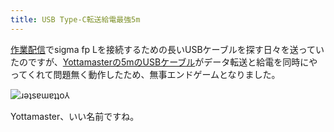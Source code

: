 ```yaml
---
title: USB Type-C転送給電最強5m
---
```

[作業配信](https://www.youtube.com/c/r7kamura)でsigma fp Lを接続するための長いUSBケーブルを探す日々を送っていたのですが、[Yottamasterの5mのUSBケーブル](https://www.amazon.co.jp/dp/B09Y1BY75P)がデータ転送と給電を同時にやってくれて問題無く動作したため、無事エンドゲームとなりました。

![](https://lh4.googleusercontent.com/ZsyXhERIBcG14TLw0VbNlOewd1qZzOPbPO0kDfUe16Zs4DJqEgG_tFX85ezZFGvV3M7dts3vRTFX6eOB0PkEhtg1rJ672SWm3sYRMitQ-NM2FaUwSVWZXjthXsIf_T0XukGHTclincFhTNBPVwmy6Xc "ɹǝʇsɐɯɐʇʇo⅄")

Yottamaster、いい名前ですね。
